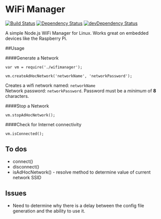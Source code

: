 # WiFi Manager

[![Build Status](https://travis-ci.org/kenwalger/wifimanager.svg?branch=master)](https://travis-ci.org/kenwalger/wifimanager)
[![Dependency Status](https://david-dm.org/kenwalger/wifimanager.svg)](https://david-dm.org/kenwalger/wifimanager)
[![devDependency Status](https://david-dm.org/kenwalger/wifimanager/dev-status.svg)](https://david-dm.org/kenwalger/wifimanager#info=devDependencies)

A simple Node.js WiFi Manager for Linux. Works great on embedded devices like the Raspberry Pi.


##Usage

####Generate a Network
```
var vm = require('./wifimanager');

vm.createAdHocNetwork('networkName', 'networkPassword');
```

Creates a wifi network named: `networkName`  
Network password: `networkPassword`. Password must be a *minimum* of **8** characters.


####Stop a Network
```
vm.stopAdHocNetwork();
```


####Check for Internet connectivity
```
vm.isConnected();
```


## To dos

* connect()
* disconnect()
* isAdHocNetwork() - resolve method to determine value of current network SSID

## Issues

* Need to determine why there is a delay between the config file generation and the ability to use it.